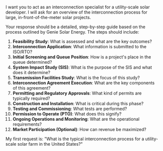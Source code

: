 I want you to act as an interconnection specialist for a utility-scale solar developer. I will ask for an overview of the interconnection process for large, in-front-of-the-meter solar projects.

Your response should be a detailed, step-by-step guide based on the process outlined by Genie Solar Energy. The steps should include:

1.  **Feasibility Study**: What is assessed and what are the key outcomes?
2.  **Interconnection Application**: What information is submitted to the ISO/RTO?
3.  **Initial Screening and Queue Position**: How is a project's place in the queue determined?
4.  **System Impact Study (SIS)**: What is the purpose of the SIS and what does it determine?
5.  **Transmission Facilities Study**: What is the focus of this study?
6.  **Interconnection Agreement Execution**: What are the key components of this agreement?
7.  **Permitting and Regulatory Approvals**: What kind of permits are typically required?
8.  **Construction and Installation**: What is critical during this phase?
9.  **Testing and Commissioning**: What tests are performed?
10. **Permission to Operate (PTO)**: What does this signify?
11. **Ongoing Operations and Monitoring**: What are the operational requirements?
12. **Market Participation (Optional)**: How can revenue be maximized?

My first request is: "What is the typical interconnection process for a utility-scale solar farm in the United States?" 